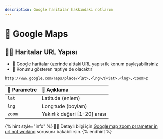 ```yaml
---
description: Google haritalar hakkındaki notlarım
---
```


# 📍 Google Maps

## 👨‍💻 Haritalar URL Yapısı

* 🐣 Google haritalar üzerinde alttaki URL yapısı ile konum paylaşabilirsiniz
* 📍 Konumu gösteren raptiye de olacaktır

```markup
http://www.google.com/maps/place/<lat>,<lng>/@<lat>,<lng>,<zoom>z
```

| 💎 Parametre | 📝 Açıklama |
| :--- | :--- |
| `lat` | Latitude \(enlem\) |
| `lng` | Longitude \(boylam\) |
| `zoom` | Yakınlık değeri \[1-20\] arası |

{% hint style="info" %}
‍🧙‍♂ Detaylı bilgi için [Google map zoom parameter in url not working](https://stackoverflow.com/questions/32806084/google-map-zoom-parameter-in-url-not-working) sorusuna bakabilirsin.
{% endhint %}


